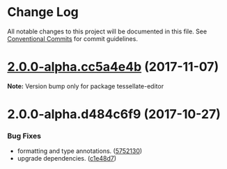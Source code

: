 # Change Log

All notable changes to this project will be documented in this file.
See [Conventional Commits](https://conventionalcommits.org) for commit guidelines.

<a name="2.0.0-alpha.cc5a4e4b"></a>
# [2.0.0-alpha.cc5a4e4b](https://github.com/zalando-incubator/tessellate/compare/tessellate-editor@2.0.0-alpha.d484c6f9...tessellate-editor@2.0.0-alpha.cc5a4e4b) (2017-11-07)




**Note:** Version bump only for package tessellate-editor

<a name="2.0.0-alpha.d484c6f9"></a>
# 2.0.0-alpha.d484c6f9 (2017-10-27)


### Bug Fixes

* formatting and type annotations. ([5752130](https://github.com/zalando-incubator/tessellate/commit/5752130))
* upgrade dependencies. ([c1e48d7](https://github.com/zalando-incubator/tessellate/commit/c1e48d7))
